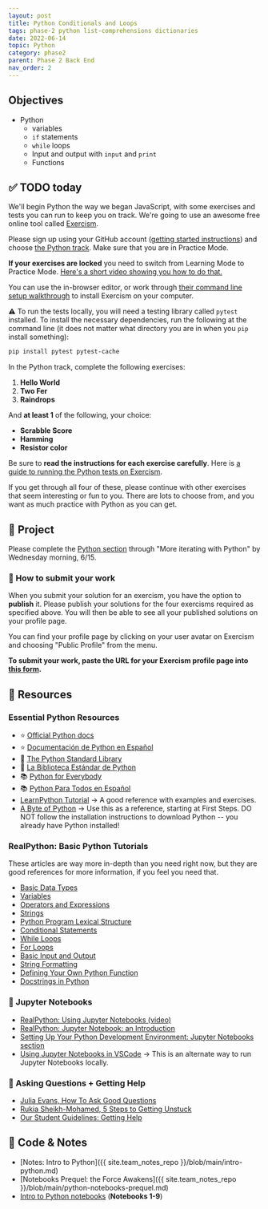 ```yaml
---
layout: post
title: Python Conditionals and Loops
tags: phase-2 python list-comprehensions dictionaries
date: 2022-06-14
topic: Python
category: phase2
parent: Phase 2 Back End
nav_order: 2
---
```


## Objectives

- Python
  - variables
  - `if` statements
  - `while` loops
  - Input and output with `input` and `print`
  - Functions

## ✅ TODO today

We'll begin Python the way we began JavaScript, with some exercises and tests you can run to keep you on track. We're going to use an awesome free online tool called [Exercism](https://exercism.io/).

Please sign up using your GitHub account ([getting started instructions](https://exercism.io/getting-started)) and choose [the Python track](https://exercism.io/tracks/python). Make sure that you are in Practice Mode.

**If your exercises are locked** you need to switch from Learning Mode to Practice Mode. [Here's a short video showing you how to do that.](https://www.loom.com/share/ad7209af2267427889c98699f0694d11)

You can use the in-browser editor, or work through [their command line setup walkthrough](https://exercism.io/cli-walkthrough) to install Exercism on your computer.

⚠️ To run the tests locally, you will need a testing library called `pytest` installed. To install the necessary dependencies, run the following at the command line (it does not matter what directory you are in when you `pip` install something):

```sh
pip install pytest pytest-cache
```

In the Python track, complete the following exercises:

1. **Hello World**
2. **Two Fer**
3. **Raindrops**

And **at least 1** of the following, your choice:

- **Scrabble Score**
- **Hamming**
- **Resistor color**

Be sure to **read the instructions for each exercise carefully**. Here is [a guide to running the Python tests on Exercism](https://exercism.io/tracks/python/tests).

If you get through all four of these, please continue with other exercises that seem interesting or fun to you. There are lots to choose from, and you want as much practice with Python as you can get.

## 🎯 Project

Please complete the [Python section](https://momentumlearn.thinkific.com/courses/take/back-end-development-with-python-and-django/) through "More iterating with Python" by Wednesday morning, 6/15.

### 🥡 How to submit your work

When you submit your solution for an exercism, you have the option to **publish** it. Please publish your solutions for the four exercisms required as specified above. You will then be able to see all your published solutions on your profile page.

You can find your profile page by clicking on your user avatar on Exercism and choosing "Public Profile" from the menu.

**To submit your work, paste the URL for your Exercism profile page into [this form](https://forms.gle/PH475ViBdgZfWbG48).**

## 🔖 Resources

### Essential Python Resources

- ⭐ [Official Python docs](https://docs.python.org/3/)
- ⭐ [Documentación de Python en Español](https://docs.python.org/es/3/)
- 🐍 [The Python Standard Library](https://docs.python.org/3/library/index.html)
- 🐍 [La Biblioteca Estándar de Python](https://docs.python.org/es/3/library/index.html)
- 📚 [Python for Everybody](https://www.py4e.com/book)
- 📚 [Python Para Todos en Español](https://es.py4e.com/book)
- [LearnPython Tutorial](https://www.learnpython.org/) -> A good reference with examples and exercises.
- [A Byte of Python](https://python.swaroopch.com/) -> Use this as a reference, starting at First Steps. DO NOT follow the installation instructions to download Python -- you already have Python installed!

### RealPython: Basic Python Tutorials

These articles are way more in-depth than you need right now, but they are good references for more information, if you feel you need that.

- [Basic Data Types](https://realpython.com/python-data-types/)
- [Variables](https://realpython.com/python-variables/)
- [Operators and Expressions](https://realpython.com/python-operators-expressions/)
- [Strings](https://realpython.com/python-strings/)
- [Python Program Lexical Structure](https://realpython.com/python-program-structure/#)
- [Conditional Statements](https://realpython.com/python-conditional-statements/)
- [While Loops](https://realpython.com/python-while-loop/)
- [For Loops](https://realpython.com/python-for-loop/)
- [Basic Input and Output](https://realpython.com/python-input-output/)
- [String Formatting](https://realpython.com/python-formatted-output/)
- [Defining Your Own Python Function](https://realpython.com/defining-your-own-python-function/)
- [Docstrings in Python](https://realpython.com/documenting-python-code/#documenting-your-python-code-base-using-docstrings)

### 📓 Jupyter Notebooks

- [RealPython: Using Jupyter Notebooks (video)](https://realpython.com/courses/using-jupyter-notebooks/)
- [RealPython: Jupyter Notebook: an Introduction](https://realpython.com/jupyter-notebook-introduction/)
- [Setting Up Your Python Development Environment: Jupyter Notebooks section](https://www.notion.so/momentumlearn/Setting-up-your-Python-Development-Environment-91c5006b5a504844ad4e6abf5d209928#0fafde79c23f4f23ad425ef5a16af47c)
- [Using Jupyter Notebooks in VSCode](https://code.visualstudio.com/docs/datascience/jupyter-notebooks) -> This is an alternate way to run Jupyter Notebooks locally.

### 💁 Asking Questions + Getting Help

- [Julia Evans, How To Ask Good Questions](https://jvns.ca/blog/good-questions/)
- [Rukia Sheikh-Mohamed, 5 Steps to Getting Unstuck](https://dev.to/rukiaasm/working-smarter-5-steps-to-getting-unstuck-with-rukia-sheikh-mohamed-1932)
- [Our Student Guidelines: Getting Help](https://github.com/momentumlearn/student-resources/blob/main/articles/student-guidelines.md#getting-help)

## 🦉 Code & Notes

- [Notes: Intro to Python]({{ site.team_notes_repo }}/blob/main/intro-python.md)
- [Notebooks Prequel: the Force Awakens]({{ site.team_notes_repo }}/blob/main/python-notebooks-prequel.md)
- [Intro to Python notebooks](https://github.com/Momentum-Team-13/python-notebooks) (**Notebooks 1-9**)
